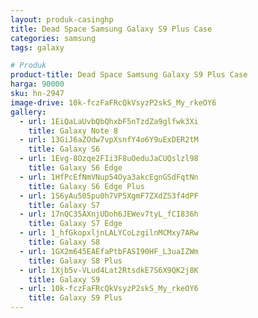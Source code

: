 ```yaml
---
layout: produk-casinghp
title: Dead Space Samsung Galaxy S9 Plus Case
categories: samsung
tags: galaxy

# Produk
product-title: Dead Space Samsung Galaxy S9 Plus Case
harga: 90000
sku: hn-2947
image-drive: 10k-fczFaFRcQkVsyzP2skS_My_rkeOY6
gallery:
  - url: 1EiQaLaUvbQbQhxbF5nTzdZa9glfwk3Xi
    title: Galaxy Note 8
  - url: 13GiJ6aZOdw7vpXsnfY4o6Y9uExDER2tM
    title: Galaxy S6
  - url: 1Evg-8Ozqe2FIi3F8uOeduJaCUQslzl98
    title: Galaxy S6 Edge
  - url: 1HfPcEfNmVNup54Oya3akcEgnGSdFqtNn
    title: Galaxy S6 Edge Plus
  - url: 1S6yAu505pu0h7VP5XgmF7ZXdZS3f4dPF
    title: Galaxy S7
  - url: 17nQC35AXnjUDoh6JEWev7tyL_fCI836h
    title: Galaxy S7 Edge
  - url: 1_hfGkopxljnLALYCoLzgilnMCMxy7ARw
    title: Galaxy S8
  - url: 1GX2m645EAEfaPtbFASI90HF_L3uaIZWm
    title: Galaxy S8 Plus
  - url: 1Xjb5v-VLud4Lat2RtsdkE7S6X9QK2j8K
    title: Galaxy S9
  - url: 10k-fczFaFRcQkVsyzP2skS_My_rkeOY6
    title: Galaxy S9 Plus
---
```

